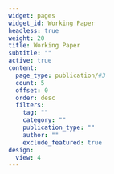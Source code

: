 ```yaml
---
widget: pages
widget_id: Working Paper
headless: true
weight: 20
title: Working Paper
subtitle: ""
active: true
content:
  page_type: publication/#3
  count: 5
  offset: 0
  order: desc
  filters:
    tag: ""
    category: ""
    publication_type: ""
    author: ""
    exclude_featured: true
design:
  view: 4
---
```

